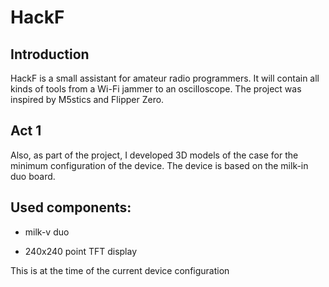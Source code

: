 # HackF
## Introduction
HackF is a small assistant for amateur radio programmers. It will contain all kinds of tools from a Wi-Fi jammer to an oscilloscope.
The project was inspired by M5stics and Flipper Zero.
## Act 1
Also, as part of the project, I developed 3D models of the case for the minimum configuration of the device.
The device is based on the milk-in duo board.
## Used components: 
* milk-v duo
  
* 240x240 point TFT display
  
This is at the time of the current device configuration
